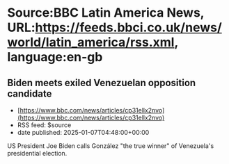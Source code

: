 # Source:BBC Latin America News, URL:https://feeds.bbci.co.uk/news/world/latin_america/rss.xml, language:en-gb

## Biden meets exiled Venezuelan opposition candidate
 - [https://www.bbc.com/news/articles/cp31ellx2nvo](https://www.bbc.com/news/articles/cp31ellx2nvo)
 - RSS feed: $source
 - date published: 2025-01-07T04:48:00+00:00

US President Joe Biden calls González "the true winner" of Venezuela's presidential election.

